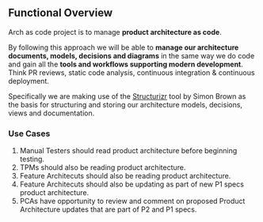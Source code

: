 ## Functional Overview

Arch as code project is to manage **product architecture as code**. 

By following this approach we will be able to **manage our architecture documents, models, decisions and diagrams** in the same way we do code and gain all the **tools and workflows supporting modern development**. Think PR reviews, static code analysis, continuous integration & continuous deployment.

Specifically we are making use of the [Structurizr](https://structurizr.com/) tool by Simon Brown as the basis for structuring and storing our architecture models, decisions, views and documentation.

### Use Cases

1. Manual Testers should read product architecture before beginning testing.
1. TPMs should also be reading product architecture.
1. Feature Architecuts should also be reading product architecture.
1. Feature Architecuts should also be updating as part of new P1 specs product architecture.
1. PCAs have opportunity to review and comment on proposed Product Architecture updates that are part of P2 and P1 specs. 
